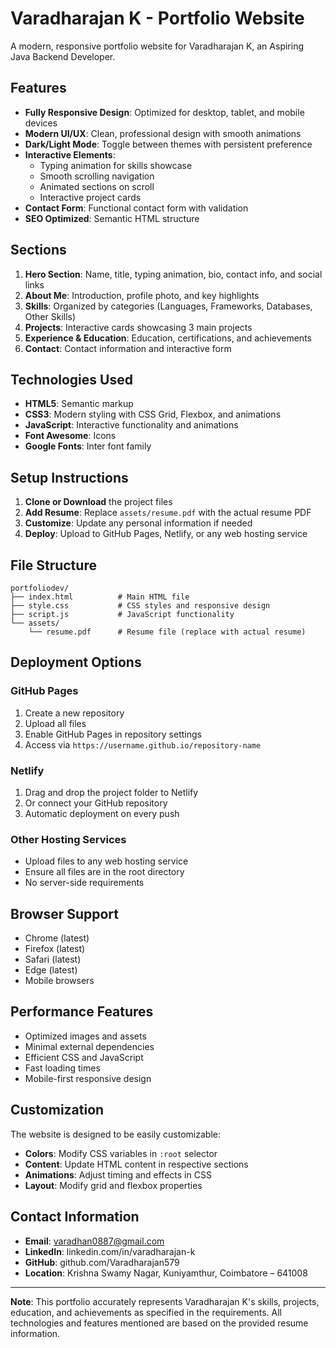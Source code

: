 # Varadharajan K - Portfolio Website

A modern, responsive portfolio website for Varadharajan K, an Aspiring Java Backend Developer.

## Features

- **Fully Responsive Design**: Optimized for desktop, tablet, and mobile devices
- **Modern UI/UX**: Clean, professional design with smooth animations
- **Dark/Light Mode**: Toggle between themes with persistent preference
- **Interactive Elements**: 
  - Typing animation for skills showcase
  - Smooth scrolling navigation
  - Animated sections on scroll
  - Interactive project cards
- **Contact Form**: Functional contact form with validation
- **SEO Optimized**: Semantic HTML structure

## Sections

1. **Hero Section**: Name, title, typing animation, bio, contact info, and social links
2. **About Me**: Introduction, profile photo, and key highlights
3. **Skills**: Organized by categories (Languages, Frameworks, Databases, Other Skills)
4. **Projects**: Interactive cards showcasing 3 main projects
5. **Experience & Education**: Education, certifications, and achievements
6. **Contact**: Contact information and interactive form

## Technologies Used

- **HTML5**: Semantic markup
- **CSS3**: Modern styling with CSS Grid, Flexbox, and animations
- **JavaScript**: Interactive functionality and animations
- **Font Awesome**: Icons
- **Google Fonts**: Inter font family

## Setup Instructions

1. **Clone or Download** the project files
2. **Add Resume**: Replace `assets/resume.pdf` with the actual resume PDF
3. **Customize**: Update any personal information if needed
4. **Deploy**: Upload to GitHub Pages, Netlify, or any web hosting service

## File Structure

```
portfoliodev/
├── index.html          # Main HTML file
├── style.css           # CSS styles and responsive design
├── script.js           # JavaScript functionality
└── assets/
    └── resume.pdf      # Resume file (replace with actual resume)
```

## Deployment Options

### GitHub Pages
1. Create a new repository
2. Upload all files
3. Enable GitHub Pages in repository settings
4. Access via `https://username.github.io/repository-name`

### Netlify
1. Drag and drop the project folder to Netlify
2. Or connect your GitHub repository
3. Automatic deployment on every push

### Other Hosting Services
- Upload files to any web hosting service
- Ensure all files are in the root directory
- No server-side requirements

## Browser Support

- Chrome (latest)
- Firefox (latest)
- Safari (latest)
- Edge (latest)
- Mobile browsers

## Performance Features

- Optimized images and assets
- Minimal external dependencies
- Efficient CSS and JavaScript
- Fast loading times
- Mobile-first responsive design

## Customization

The website is designed to be easily customizable:

- **Colors**: Modify CSS variables in `:root` selector
- **Content**: Update HTML content in respective sections
- **Animations**: Adjust timing and effects in CSS
- **Layout**: Modify grid and flexbox properties

## Contact Information

- **Email**: varadhan0887@gmail.com
- **LinkedIn**: linkedin.com/in/varadharajan-k
- **GitHub**: github.com/Varadharajan579
- **Location**: Krishna Swamy Nagar, Kuniyamthur, Coimbatore – 641008

---

**Note**: This portfolio accurately represents Varadharajan K's skills, projects, education, and achievements as specified in the requirements. All technologies and features mentioned are based on the provided resume information.

